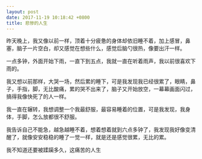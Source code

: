 ```yaml
---
layout: post
date: 2017-11-19 10:18:42 +0800
title: 悲惨的人生
---
```




昨天晚上，我又像以前一样，顶着十分疲惫的身体却依旧睡不着，加上感冒，鼻塞，脑子一片空白，却又感觉在想些什么，感觉后脑勺很热，像要出汗一样。

一点多钟，外面开始下雨，一直下到五点，我就一直在听着雨声，我以前很喜欢下雨的。

我又想以前那样，大哭一场，然后累的睡下，可是我发现我已经很累了，眼睛，鼻子，手指，脚，无比酸痛，累的哭不出来了，脑子又开始放空，一幕幕画面闪过，搞得我像快死了的人一样。

我一直在辗转，我想调整一个我最舒服，最容易睡着的位置，可是我发现，我身体，手脚，怎么放都很不舒服。

我告诉自己不能急，越急越睡不着，想着想着就到六点多钟了，我发现我好像变清醒了，就像安安稳稳的睡了一觉一样，就是还是感觉很累，无比的累。

我不知道还要被蹂躏多久，这痛苦的人生